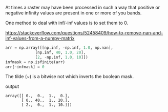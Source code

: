 At times a raster may have been processed in such a way that positive or negative infinity values are present in one or more of you bands.

One method to deal with inf/-inf values is to set them to 0. 

https://stackoverflow.com/questions/52458409/how-to-remove-nan-and-inf-values-from-a-numpy-matrix

```python
arr = np.array([[np.inf, -np.inf, 1.0, np.nan],
             [np.inf, 40, 1.0, 20],
             [2, -np.inf, 1.0, 10]])
infmask = np.isfinite(arr)
arr[~infmask] = 0
```
The tilde (~) is a bitwise not which inverts the boolean mask.


output
```
array([[ 0.,  0.,  1.,  0.],
       [ 0., 40.,  1., 20.],
       [ 2.,  0.,  1., 10.]])
```